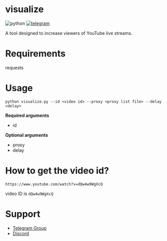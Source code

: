 # visualize
![python](https://img.shields.io/badge/python-2.7,%203.x-red.svg)
[![telegram](https://img.shields.io/badge/Telegram-Channel-blue.svg)](https://t.me/TheFamilyTeam)

A tool designed to increase viewers of YouTube live streams.

# Requirements
requests

# Usage
`python visualize.py --id <video id> --proxy <proxy list file> --delay <delay>`

**Required arguments**
- id

**Optional arguments**
- proxy
- delay

# How to get the video id?
`https://www.youtube.com/watch?v=dQw4w9WgXcQ`

video ID is `dQw4w9WgXcQ`

# Support
- [Telegram Group](https://t.me/TFChat)
- [Discord](https://discord.io/tosty)
